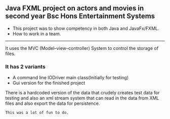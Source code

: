 ## Java FXML project on actors and movies in second year Bsc Hons Entertainment Systems

- This project was to show competency in both Java and JavaFx/FXML.
- How to work in a team.
---
It uses the MVC (Model–view–controller) System to control the storage of files.
### It has 2 variants 
- A command line IODriver main class(Initially for testing)  
- Gui version for the finished project

There is a hardcoded version of the data that crudely creates test data for testing 
and also an xml stream system that can read in the data from XML files and also export the data for persistence.

`This was a lot of fun to do.`
